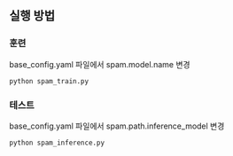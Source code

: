 ## 실행 방법

### 훈련
base_config.yaml 파일에서 spam.model.name 변경
```
python spam_train.py
```

### 테스트
base_config.yaml 파일에서 spam.path.inference_model 변경
```
python spam_inference.py
```
